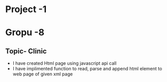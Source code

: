 # Project -1

# Gropu -8
## Topic- Clinic

- I have created Html page using javascript api call 
- I have implimented function to read, parse and append html element to web page of given xml page